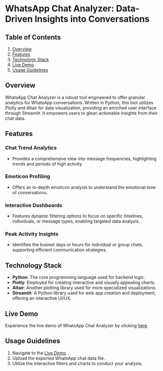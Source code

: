 # WhatsApp Chat Analyzer: Data-Driven Insights into Conversations

## Table of Contents

1. [Overview](#overview)
2. [Features](#features)
3. [Technology Stack](#technology-stack)
4. [Live Demo](#live-demo)
5. [Usage Guidelines](#usage-guidelines)

## Overview

WhatsApp Chat Analyzer is a robust tool engineered to offer granular analytics for WhatsApp conversations. Written in Python, this tool utilizes Plotly and Altair for data visualization, providing an enriched user interface through Streamlit. It empowers users to glean actionable insights from their chat data.

## Features

### Chat Trend Analytics
- Provides a comprehensive view into message frequencies, highlighting trends and periods of high activity.

### Emoticon Profiling
- Offers an in-depth emoticon analysis to understand the emotional tone of conversations.

### Interactive Dashboards
- Features dynamic filtering options to focus on specific timelines, individuals, or message types, enabling targeted data analysis.

### Peak Activity Insights
- Identifies the busiest days or hours for individual or group chats, supporting efficient communication strategies.

## Technology Stack

- **Python**: The core programming language used for backend logic.
- **Plotly**: Employed for creating interactive and visually appealing charts.
- **Altair**: Another plotting library used for more specialized visualizations.
- **Streamlit**: A Python library used for web app creation and deployment, offering an interactive UI/UX.

## Live Demo

Experience the live demo of WhatsApp Chat Analyzer by clicking [here](https://farneet24-chatanalyzer-app-pi7gil.streamlit.app/).

## Usage Guidelines

1. Navigate to the [Live Demo](https://farneet24-chatanalyzer-app-pi7gil.streamlit.app/).
2. Upload the exported WhatsApp chat data file.
3. Utilize the interactive filters and charts to conduct your analysis.


